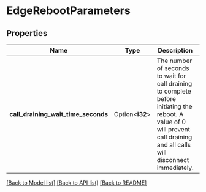 # EdgeRebootParameters

## Properties

Name | Type | Description | Notes
------------ | ------------- | ------------- | -------------
**call_draining_wait_time_seconds** | Option<**i32**> | The number of seconds to wait for call draining to complete before initiating the reboot. A value of 0 will prevent call draining and all calls will disconnect immediately. | [optional]

[[Back to Model list]](../README.md#documentation-for-models) [[Back to API list]](../README.md#documentation-for-api-endpoints) [[Back to README]](../README.md)


